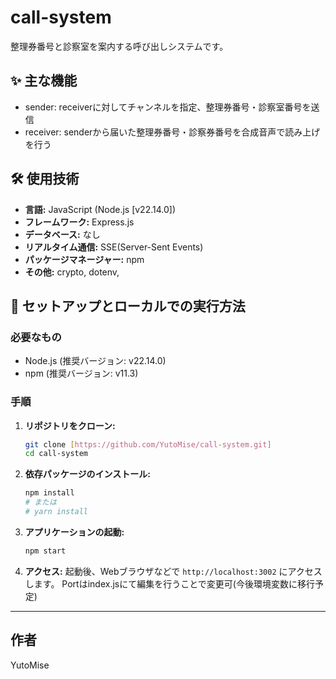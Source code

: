 # call-system

整理券番号と診察室を案内する呼び出しシステムです。

## ✨ 主な機能

* sender: receiverに対してチャンネルを指定、整理券番号・診察室番号を送信
* receiver: senderから届いた整理券番号・診察券番号を合成音声で読み上げを行う


## 🛠️ 使用技術

* **言語:** JavaScript (Node.js [v22.14.0])
* **フレームワーク:** Express.js
* **データベース:** なし
* **リアルタイム通信:** SSE(Server-Sent Events)
* **パッケージマネージャー:** npm
* **その他:** crypto, dotenv, 

## 🚀 セットアップとローカルでの実行方法

### 必要なもの

* Node.js (推奨バージョン: v22.14.0)
* npm (推奨バージョン: v11.3)

### 手順

1.  **リポジトリをクローン:**
    ```bash
    git clone [https://github.com/YutoMise/call-system.git]
    cd call-system
    ```

2.  **依存パッケージのインストール:**
    ```bash
    npm install
    # または
    # yarn install
    ```
3.  **アプリケーションの起動:**
    ```bash
    npm start
    ```

4.  **アクセス:**
    起動後、Webブラウザなどで `http://localhost:3002` にアクセスします。
    Portはindex.jsにて編集を行うことで変更可(今後環境変数に移行予定)

---

## 作者
YutoMise